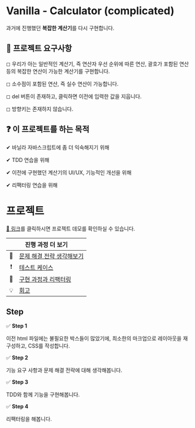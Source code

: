 # Vanilla - Calculator (complicated)

과거에 진행했던 **복잡한 계산기**를 다시 구현합니다.

## 🎯 프로젝트 요구사항

◻ 우리가 아는 일반적인 계산기, 즉 연산자 우선 순위에 따른 연산, 괄호가 포함된 연산 등의 복잡한 연산이 가능한 계산기를 구현합니다.

◻ 소수점이 포함된 연산, 즉 실수 연산이 가능합니다.

◻ del 버튼이 존재하고, 클릭하면 이전에 입력한 값을 지웁니다.

◻ 방향키는 존재하지 않습니다.

## ❓ 이 프로젝트를 하는 목적

✔ 바닐라 자바스크립트에 좀 더 익숙해지기 위해

✔ TDD 연습을 위해

✔ 이전에 구현했던 계산기의 UI/UX, 기능적인 개선을 위해

✔ 리팩터링 연습을 위해

# 프로젝트

[🎉 링크](#)를 클릭하시면 프로젝트 데모를 확인하실 수 있습니다.

<table>
    <thead>
        <tr>
            <th colspan="2" style="text-align: center">
                진행 과정 더 보기
            </th>
        </tr>
    </thead>
    <tbody>
        <tr>
            <td style="text-align: center">🤔</td>
            <td><a href="https://www.notion.so/ryong9rrr/d3691e0e78294daa8c8ce048e3c2457b">문제 해결 전략 생각해보기</a></td>
        </tr>
        <tr>
            <td style="text-align: center">❗</td>
            <td><a href="https://www.notion.so/ryong9rrr/7e1e12e9f657465892b7ac631509306a">테스트 케이스</a></td>
        </tr>
        <tr>
            <td style="text-align: center">🔨</td>
            <td><a href="https://www.notion.so/ryong9rrr/5673ce4e8f32478890723bd736bbbd17">구현 과정과 리팩터링</a></td>
        </tr>
        <tr>
            <td style="text-align: center">💡</td>
            <td><a href="https://www.notion.so/ryong9rrr/ab1e971b45f849e6ad59889f875227c8">회고</a></td>
        </tr>
    </tbody>
</table>

## Step

✅ **Step 1**

이전 html 파일에는 불필요한 박스들이 많았기에, 최소한의 마크업으로 레이아웃을 재구성하고, CSS를 작성합니다.

✅ **Step 2**

기능 요구 사항과 문제 해결 전략에 대해 생각해봅니다.

✅ **Step 3**

TDD와 함께 기능을 구현해봅니다.

✅ **Step 4**

리팩터링을 해봅니다.
